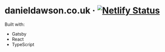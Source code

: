 # danieldawson.co.uk &middot; [![Netlify Status](https://api.netlify.com/api/v1/badges/a570d1b3-d725-4785-9e13-d81a79dcc87a/deploy-status)](https://app.netlify.com/sites/nostalgic-williams-7442c3/deploys)

Built with:

- Gatsby
- React
- TypeScript
